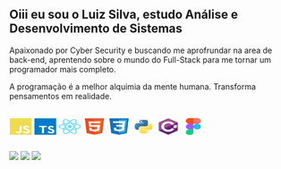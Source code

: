 ## Oiii eu sou o Luiz Silva, estudo Análise e Desenvolvimento de Sistemas

Apaixonado por Cyber Security e buscando me aprofrundar na area de back-end, aprentendo sobre o mundo do Full-Stack para me tornar um programador mais completo.

A programação é a melhor alquimia da mente humana. Transforma pensamentos em realidade.

<div style="display: inline_block"><br>
  <img align="center" alt="silva-Js" height="30" width="40" src="https://raw.githubusercontent.com/devicons/devicon/master/icons/javascript/javascript-plain.svg">
  <img align="center" alt="Silva-Ts" height="30" width="40" src="https://raw.githubusercontent.com/devicons/devicon/master/icons/typescript/typescript-plain.svg">
  <img align="center" alt="Silva-React" height="30" width="40" src="https://raw.githubusercontent.com/devicons/devicon/master/icons/react/react-original.svg">
  <img align="center" alt="Silva-HTML" height="30" width="40" src="https://raw.githubusercontent.com/devicons/devicon/master/icons/html5/html5-original.svg">
  <img align="center" alt="Silva-CSS" height="30" width="40" src="https://raw.githubusercontent.com/devicons/devicon/master/icons/css3/css3-original.svg">
  <img align="center" alt="Silva-Python" height="30" width="40" src="https://raw.githubusercontent.com/devicons/devicon/master/icons/python/python-original.svg">
  <img align="center" alt="Silva-Csharp" height="30" width="40" src="https://raw.githubusercontent.com/devicons/devicon/master/icons/csharp/csharp-original.svg">
  <img align="center" alt="Silva-Figma" height="30" width="40" src="https://raw.githubusercontent.com/devicons/devicon/master/icons/figma/figma-original.svg">

</div>
  
  ##
 
<div> 
  <a href="https://www.linkedin.com/in/luizsilvaprogramador" target="_blank"><img src="https://img.shields.io/badge/-LinkedIn-%230077B5?style=for-the-badge&logo=linkedin&logoColor=white" target="_blank"></a>
  <a href="https://instagram.com/luiz_silva07l" target="_blank"><img src="https://img.shields.io/badge/-Instagram-%23E4405F?style=for-the-badge&logo=instagram&logoColor=white" target="_blank"></a>
  <a href = "mailto:silva.contact01@gmail.com"><img src="https://img.shields.io/badge/-Gmail-%23333?style=for-the-badge&logo=gmail&logoColor=white" target="_blank"></a>
  
</div>




